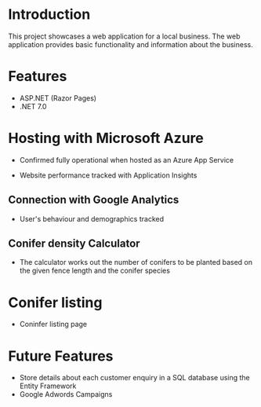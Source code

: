 # Introduction
 
This project showcases a web application for a local business. The web application provides basic functionality and information about the business.

# Features
- ASP.NET (Razor Pages)
- .NET 7.0

# Hosting with Microsoft Azure
- Confirmed fully operational when hosted as an Azure App Service

- Website performance tracked with Application Insights

## Connection with Google Analytics
- User's behaviour and demographics tracked

## Conifer density Calculator
- The calculator works out the number of conifers to be planted based on the given fence length and the conifer species

# Conifer listing
- Coninfer listing page

# Future Features
- Store details about each customer enquiry in a SQL database using the Entity Framework
- Google Adwords Campaigns